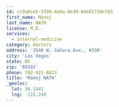 ```yaml
---
id: cc9a6ce5-3399-4a9a-8e39-8de61719ef83
first_name: Manoj
last_name: NATH
license: M.D.
services:
  - internal-medicine
category: doctors
address: '3540 W. Sahara Ave., #330'
city: 'Las Vegas'
state: NV
zip: '89102'
phone: 702-921-6823
title: 'Manoj NATH'
_geoloc:
  lat: 36.1441
  lng: -115.248
---
```

